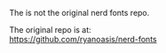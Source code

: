 The is not the original nerd fonts repo.

The original repo is at:  
https://github.com/ryanoasis/nerd-fonts
